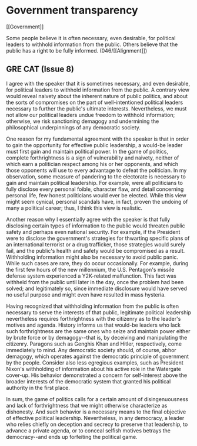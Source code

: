 # Government transparency

[[Government]]

Some people believe it is often necessary, even desirable, for political leaders to withhold information from the public.
Others believe that the public has a right to be fully informed.
(046/[[Alignment]])

## GRE CAT (Issue 8)

I agree with the speaker that it is sometimes necessary, and even desirable, for political leaders to withhold information from the public.
A contrary view would reveal naivety about the inherent nature of public politics, and about the sorts of compromises on the part of well-intentioned political leaders necessary to further the public's ultimate interests.
Nevertheless, we must not allow our political leaders undue freedom to withhold information; otherwise, we risk sanctioning demagogy and undermining the philosophical underpinnings of any democratic society.

One reason for my fundamental agreement with the speaker is that in order to gain the opportunity for effective public leadership, a would-be leader must first gain and maintain political power.
In the game of politics, complete forthrightness is a sign of vulnerability and naivety, neither of which earn a politician respect among his or her opponents, and which those opponents will use to every advantage to defeat the politician.
In my observation, some measure of pandering to the electorate is necessary to gain and maintain political leadership.
For example, were all politicians to fully disclose every personal foible, character flaw, and detail concerning personal life, few honest politicians would ever be elected.
While this view might seem cynical, personal scandals have, in fact, proven the undoing of many a political career; thus, I think this view is realistic.

Another reason why I essentially agree with the speaker is that fully disclosing certain types of information to the public would threaten public safety and perhaps even national security.
For example, if the President were to disclose the government's strategies for thwarting specific plans of an international terrorist or a drug trafficker, those strategies would surely fail, and the public's health and safety would be compromised as a result.
Withholding information might also be necessary to avoid public panic.
While such cases are rare, they do occur occasionally.
For example, during the first few hours of the new millennium, the U.S.
Pentagon's missile defense system experienced a Y2K-related malfunction.
This fact was withheld from the public until later in the day, once the problem had been solved; and legitimately so, since immediate disclosure would have served no useful purpose and might even have resulted in mass hysteria.

Having recognized that withholding information from the public is often necessary to serve the interests of that public, legitimate political leadership nevertheless requires forthrightness with the citizenry as to the leader's motives and agenda.
History informs us that would-be leaders who lack such forthrightness are the same ones who seize and maintain power either by brute force or by demagogy--that is, by deceiving and manipulating the citizenry.
Paragons such as Genghis Khan and Hitler, respectively, come immediately to mind.
Any democratic society should, of course, abhor demagogy, which operates against the democratic principle of government by the people.
Consider also less egregious examples, such as President Nixon's withholding of information about his active role in the Watergate cover-up.
His behavior demonstrated a concern for self-interest above the broader interests of the democratic system that granted his political authority in the first place.

In sum, the game of politics calls for a certain amount of disingenuousness and lack of forthrightness that we might otherwise characterize as dishonesty.
And such behavior is a necessary means to the final objective of effective political leadership.
Nevertheless, in any democracy, a leader who relies chiefly on deception and secrecy to preserve that leadership, to advance a private agenda, or to conceal selfish motives betrays the democracy--and ends up forfeiting the political game.